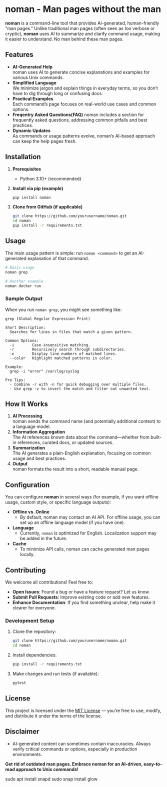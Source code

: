 # noman - Man pages without the man

**noman** is a command-line tool that provides AI-generated, human-friendly “man pages.” Unlike traditional man pages (often seen as too verbose or cryptic), **noman** uses AI to summarize and clarify command usage, making it easier to understand. No man behind these man pages.

## Features

- **AI-Generated Help**  
  noman uses AI to generate concise explanations and examples for various Unix commands.
- **Simplified Language**  
  We minimize jargon and explain things in everyday terms, so you don’t have to dig through long or confusing docs.
- **Practical Examples**  
  Each command’s page focuses on real-world use cases and common options.
- **Freqentry Asked Questions(FAQ)**
  noman includes a section for frequently asked questions, addressing common pitfalls and best practices.
- **Dynamic Updates**  
  As commands or usage patterns evolve, noman’s AI-based approach can keep the help pages fresh.

## Installation

1. **Prerequisites**  
   - Python 3.10+ (recommended)  

2. **Install via pip (example)**  
   ```bash
   pip install noman
   ```

3. **Clone from GitHub (if applicable)**  
   ```bash
   git clone https://github.com/yourusername/noman.git
   cd noman
   pip install -r requirements.txt
   ```

## Usage

The main usage pattern is simple: run `noman <command>` to get an AI-generated explanation of that command.

```bash
# Basic usage
noman grep

# Another example
noman docker run
```

### Sample Output

When you run `noman grep`, you might see something like:

```
grep (Global Regular Expression Print)

Short Description:
  Searches for lines in files that match a given pattern.

Common Options:
  -i        Case-insensitive matching.
  -r        Recursively search through subdirectories.
  -n        Display line numbers of matched lines.
  --color   Highlight matched patterns in color.

Example:
  grep -i "error" /var/log/syslog

Pro Tips:
  - Combine -r with -n for quick debugging over multiple files.
  - Use grep -v to invert the match and filter out unwanted text.
```

## How It Works

1. **AI Processing**  
   noman sends the command name (and potentially additional context) to a language model.  
2. **Information Aggregation**  
   The AI references known data about the command—whether from built-in references, curated docs, or updated sources.  
3. **Summarization**  
   The AI generates a plain-English explanation, focusing on common usage and best practices.  
4. **Output**  
   noman formats the result into a short, readable manual page.

## Configuration

You can configure **noman** in several ways (for example, if you want offline usage, custom style, or specific language outputs):

- **Offline vs. Online**  
  - By default, noman may contact an AI API. For offline usage, you can set up an offline language model (if you have one).  
- **Language**  
  - Currently, `noman` is optimized for English. Localization support may be added in the future.  
- **Cache**  
  - To minimize API calls, noman can cache generated man pages locally.

## Contributing

We welcome all contributions! Feel free to:

- **Open Issues**: Found a bug or have a feature request? Let us know.  
- **Submit Pull Requests**: Improve existing code or add new features.  
- **Enhance Documentation**: If you find something unclear, help make it clearer for everyone.

### Development Setup

1. Clone the repository:
   ```bash
   git clone https://github.com/yourusername/noman.git
   cd noman
   ```
2. Install dependencies:
   ```bash
   pip install -r requirements.txt
   ```
3. Make changes and run tests (if available):
   ```bash
   pytest
   ```

## License

This project is licensed under the [MIT License](LICENSE) — you’re free to use, modify, and distribute it under the terms of the license.

## Disclaimer

- AI-generated content can sometimes contain inaccuracies. Always verify critical commands or options, especially in production environments.  

**Get rid of outdated man pages. Embrace noman for an AI-driven, easy-to-read approach to Unix commands!**





sudo apt install snapd
sudo snap install glow
